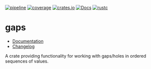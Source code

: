 [![pipeline](https://gitlab.com/d-e-s-o/gaps/badges/main/pipeline.svg)](https://gitlab.com/d-e-s-o/gaps/commits/main)
[![coverage](https://gitlab.com/d-e-s-o/gaps/badges/main/coverage.svg)](https://gitlab.com/d-e-s-o/gaps/-/jobs/artifacts/main/file/kcov/kcov-merged/index.html?job=coverage:kcov)
[![crates.io](https://img.shields.io/crates/v/gaps.svg)](https://crates.io/crates/gaps)
[![Docs](https://docs.rs/gaps/badge.svg)](https://docs.rs/gaps)
[![rustc](https://img.shields.io/badge/rustc-1.36+-blue.svg)](https://blog.rust-lang.org/2019/07/04/Rust-1.36.0.html)

gaps
====

- [Documentation][docs-rs]
- [Changelog](CHANGELOG.md)

A crate providing functionality for working with gaps/holes in ordered
sequences of values.


[docs-rs]: https://docs.rs/crate/gaps
